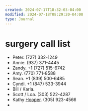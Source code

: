 ```yaml
---
created: 2024-07-17T18:32:03-04:00
modified: 2024-07-18T08:29:20-04:00
type: Journal
---
```


# surgery call list

- Peter. (727) 332-1249
- Annie. (937) 371-4445
- Zandy. +1 (727) 515-6742
- Amy. (770) 771-8588
- Sean. +1 (839) 500-6485
- Cyndi. +1 (847) 533-3944
- Bill / Karla. 
- Scott / Loa. (303) 522-4287
- Kathy [Hooper](Hooper.md). (305) 923-4566
-
